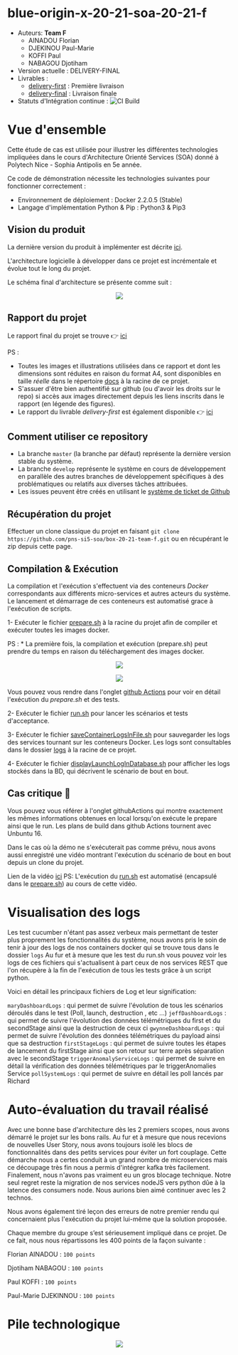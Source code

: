 # blue-origin-x-20-21-soa-20-21-f
* Auteurs: **Team F**
    * AINADOU Florian
    * DJEKINOU Paul-Marie
    * KOFFI Paul
    * NABAGOU Djotiham
* Version actuelle : DELIVERY-FINAL
* Livrables :
    * [delivery-first](https://github.com/pns-si5-soa/box-20-21-team-f/releases/tag/delivery-first) : Première livraison
    * [delivery-final](https://github.com/pns-si5-soa/box-20-21-team-f/releases/tag/delivery-final) : Livraison finale
* Statuts d'Intégration continue : ![CI Build](https://github.com/pns-si5-soa/box-20-21-team-f/workflows/CI/badge.svg?branch=master)
  
# Vue d'ensemble
 Cette étude de cas est utilisée pour illustrer les différentes technologies impliquées dans le cours d'Architecture Orienté Services (SOA) donné à Polytech Nice - Sophia Antipolis en 5e année.
 
 Ce code de démonstration nécessite les technologies suivantes pour fonctionner correctement :
       
   * Environnement de déploiement : Docker 2.2.0.5 (Stable)
   * Langage d'implémentation Python & Pip : Python3 & Pip3
   
   
  ## Vision du produit
  La dernière version du produit à implémenter est décrite  [ici](./docs/scope_final.pdf).
    
  L'architecture logicielle à développer dans ce projet est incrémentale et évolue tout le long du projet.
  
  Le schéma final d'architecture se présente comme suit : 
  <p align="center">
      <img src="./docs/final_architecture.png"/>
  </p>
  
 ## Rapport du projet
 Le rapport final du projet se trouve 👉 [ici](./docs/rapport-delivery-final.pdf)
 
 PS : 
 * Toutes les images et illustrations utilisées dans ce rapport et dont les dimensions sont réduites en raison du format A4, sont disponibles en taille *réelle* dans le répertoire [docs](./docs) à la racine de ce projet.
 * S'assuer d'être bien authentifié sur github (ou d'avoir les droits sur le repo) si accès aux images directement depuis les liens inscrits dans le rapport (en légende des figures).
 * Le rapport du livrable *delivery-first* est également disponible 👉 [ici](./docs/rapport-delivery-first.pdf)
 
 
  
  ## Comment utiliser ce repository
  * La branche `master` (la branche par défaut) représente la dernière version stable du système.
  * La branche `develop` représente le système en cours de développement en parallèle des autres branches de développement spécifiques à des problématiques ou relatifs aux diverses tâches attribuées.
  * Les issues peuvent être créés en utilisant le [système de ticket de Github](https://github.com/pns-si5-soa/blue-origin-x-20-21-soa-20-21-f/issues)
  
  ## Récupération du projet
  Effectuer un clone classique du projet en faisant ```git clone https://github.com/pns-si5-soa/box-20-21-team-f.git``` ou en récupérant le zip depuis cette page.
  
  ## Compilation & Exécution  
  La compilation et l'exécution s'effectuent via des conteneurs *Docker* correspondants aux différents micro-services et autres acteurs du système.
  Le lancement et démarrage de ces conteneurs est automatisé grace à l'exécution de scripts.
     
  1- Exécuter le fichier [prepare.sh](./prepare.sh) à la racine du projet afin de compiler et exécuter toutes les images docker.
  
  PS : 
    * La première fois, la compilation et exécution (prepare.sh) peut prendre du temps en raison du téléchargement des images docker.
    
  <p align="center">
    <img src="./docs/prepare.jpg"/>
  </p>

  <p align="center">
    <img src="./docs/run.jpg"/>
  </p>
  
  Vous pouvez vous rendre dans l'onglet [github Actions](https://github.com/pns-si5-soa/box-20-21-team-f/actions) pour voir en détail l'exécution du *prepare.sh* et des tests.
  
  2- Exécuter le fichier [run.sh](./run.sh) pour lancer les scénarios et tests d'acceptance.
  
  3- Exécuter le fichier [saveContainerLogsInFile.sh](./saveContainerLogsInFile.sh) pour sauvegarder les logs des services tournant sur les conteneurs Docker. Les logs sont consultables dans le dossier [logs](./logs) à la racine de ce projet.
 
  4- Exécuter le fichier [displayLaunchLogInDatabase.sh](./displayLaunchLogInDatabase.sh) pour afficher les logs stockés dans la BD, qui décrivent le scénario de bout en bout.    
  
  ## Cas critique :rotating_light:
  
  Vous pouvez vous référer à l'onglet githubActions qui montre exactement les mêmes informations obtenues en local lorsqu'on exécute
  le prepare ainsi que le run. Les plans de build dans github Actions tournent avec Unbuntu 16.
  
  Dans le cas où la démo ne s'exécuterait pas comme prévu, nous avons aussi enregistré une vidéo montrant l'exécution du scénario de bout en bout depuis un clone du projet.
  
  Lien de la vidéo   [ici](https://drive.google.com/file/d/1vHauYIWHht1rhoXpZi8_TIbUXu31Foak/view?usp=sharing)
  PS: L'exécution du [run.sh](./run.sh) est automatisé (encapsulé dans le [prepare.sh](./prepare.sh)) au cours de cette vidéo. 
  
  # Visualisation des logs
  
  Les test cucumber n'étant pas assez verbeux mais permettant de tester plus proprement les fonctionnalités du système, nous avons
  pris le soin de tenir à jour des logs de nos containers docker qui se trouve tous dans le dossier ```logs```
  Au fur et à mesure que les test du run.sh vous pouvez voir les logs de ces fichiers qui s'actualisent à part ceux de nos services REST
  que l'on récupère à la fin de l'exécution de tous les tests grâce à  un script python. 
  
 Voici en détail les principaux fichiers de Log et leur signification:
 
 ```maryDashboardLogs``` : qui permet de suivre l'évolution de tous les scénarios déroulés dans le test (Poll, launch, destruction , etc ...)
 ```jeffDashboardLogs``` : qui permet de suivre l'évolution des données télémétriques du first et du secondStage ainsi que la destruction de ceux ci
 ```gwynneDashboardLogs``` : qui permet de suivre l'évolution des données télémétriques du payload ainsi que sa destruction 
 ```firstStageLogs``` : qui permet de suivre toutes les étapes de lancement du firstStage ainsi que son retour sur terre après séparation avec le secondStage
 ```triggerAnomalyServiceLogs``` : qui permet de suivre en détail la vérification des données télémétriques par le triggerAnomalies Service
 ```pollSystemLogs``` : qui permet de suivre en détail les poll lancés par Richard
  
# Auto-évaluation du travail réalisé
  
  Avec une bonne base d'architecture dès les 2 premiers scopes, nous avons démarré le projet sur les bons rails. Au fur et à mesure que nous
  recevions de nouvelles User Story, nous avons toujours isolé les blocs de fonctionnalités dans des petits services pour éviter un fort couplage. Cette démarche 
  nous a certes conduit à un grand nombre de microservices mais ce découpage très fin nous a permis d'intégrer kafka très facilement. Finalement, nous n'avons pas vraiment eu
  un gros blocage technique. Notre seul regret reste la migration de nos services nodeJS vers python dûe à la latence des consumers node. Nous aurions bien aimé continuer avec
  les 2 technos. 
  
  Nous avons également tiré leçon des erreurs de notre premier rendu qui concernaient plus l'exécution du projet lui-même que la solution
  proposée.
    
  Chaque membre du groupe s’est sérieusement impliqué dans ce projet. De ce fait, nous nous répartissons les 400 points de la façon suivante :
    
  Florian AINADOU : ```100 points```
    
  Djotiham NABAGOU : ```100 points```
    
  Paul KOFFI  : ```100 points```
    
  Paul-Marie DJEKINNOU : ```100 points```
  
# Pile technologique
  
  <p align="center">
    <img src="./docs/stack.jpg"/>
  </p>
